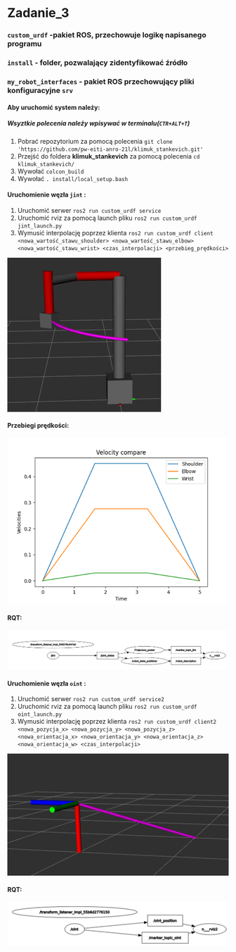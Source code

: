 # Zadanie_3

### `custom_urdf` -pakiet ROS, przechowuje logikę napisanego programu
### `install` - folder, pozwalający zidentyfikować źródło
### `my_robot_interfaces` - pakiet ROS przechowujący pliki konfiguracyjne `srv`
#### Aby uruchomić system należy:
##### Wsyztkie polecenia należy wpisywać w terminalu(`CTR+ALT+T`)
1. Pobrać repozytorium za pomocą polecenia `git clone 'https://github.com/pw-eiti-anro-21l/klimuk_stankevich.git'`
2. Przejść do foldera **klimuk_stankevich** za pomocą polecenia `cd klimuk_stankevich/`
3. Wywołać `colcon_build`
4. Wywołać `. install/local_setup.bash`
#### Uruchomienie węzła `jint` :
1. Uruchomić serwer `ros2 run custom_urdf service`
2. Uruchomić rviz za pomocą launch pliku `ros2 run custom_urdf jint_launch.py`
3. Wymusić interpolację poprzez klienta `ros2 run custom_urdf client <nowa_wartość_stawu_shoulder> <nowa_wartość_stawu_elbow> <nowa_wartość_stawu_wrist> <czas_interpolacji> <przebieg_prędkości>`

![](./images/zad4/jint_rviz.png)

#### Przebiegi prędkości:

![](./images/zad4/jint_velocity_plot.png)

#### RQT:

![](./images/zad4/jint_rqt.png)

#### Uruchomienie węzła `oint` :
1. Uruchomić serwer `ros2 run custom_urdf service2`
2. Uruchomić rviz za pomocą launch pliku `ros2 run custom_urdf oint_launch.py`
3. Wymusić interpolację poprzez klienta `ros2 run custom_urdf client2 <nowa_pozycja_x> <nowa_pozycja_y> <nowa_pozycja_z> <nowa_orientacja_x> <nowa_orientacja_y> <nowa_orientacja_z> <nowa_orientacja_w> <czas_interpolacji>`

![](./images/zad4/oint_rviz.png)

#### RQT:

![](./images/zad4/oint_rqt.png)
